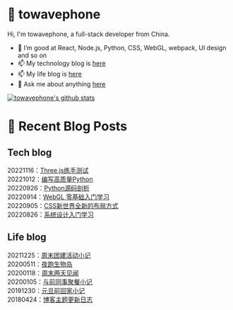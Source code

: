 # :ramen: towavephone
Hi, I'm towavephone, a full-stack developer from China.

- 🌱 I’m good at React, Node.js, Python, CSS, WebGL, webpack, UI design and so on
- 📫 My technology blog is [here](https://blog.towavephone.com/)
- 📫 My life blog is [here](https://www.towavephone.com/)
- 💬 Ask me about anything [here](https://github.com/towavephone/towavephone/issues)

[![towavephone's github stats](https://github-readme-stats.vercel.app/api?username=towavephone)](https://github.com/anuraghazra/github-readme-stats)

# :memo: Recent Blog Posts

## Tech blog
<!-- tech blog start -->
20221116：[Three.js练手测试](https://blog.towavephone.com/three-js-practice-test/)  
20221012：[编写高质量Python](https://blog.towavephone.com/writing-high-quality-python/)  
20220926：[Python源码剖析](https://blog.towavephone.com/python-source-analysis/)  
20220914：[WebGL 零基础入门学习](https://blog.towavephone.com/webgl-zero-based-practice-learn/)  
20220905：[CSS新世界全新的布局方式](https://blog.towavephone.com/css-new-world-new-layout/)  
20220826：[系统设计入门学习](https://blog.towavephone.com/system-design-practice-learn/)  
<!-- tech blog end -->

## Life blog
<!-- life blog start -->
20211225：[周末团建活动小记](https://www.towavephone.com/2021/12/25/weekend-company-tour/)  
20200511：[夜跑生物岛](https://www.towavephone.com/2020/05/11/run-in-bio-island/)  
20200118：[周末两天见闻](https://www.towavephone.com/2020/01/18/weekend-story/)  
20200105：[与前同事聚餐小记](https://www.towavephone.com/2020/01/05/former-colleagues-dinner/)  
20191230：[元旦前回家小记](https://www.towavephone.com/2019/12/30/new-year-day-go-home/)  
20180424：[博客主题更新日志](https://www.towavephone.com/2018/04/24/update/)  
<!-- life blog end -->
